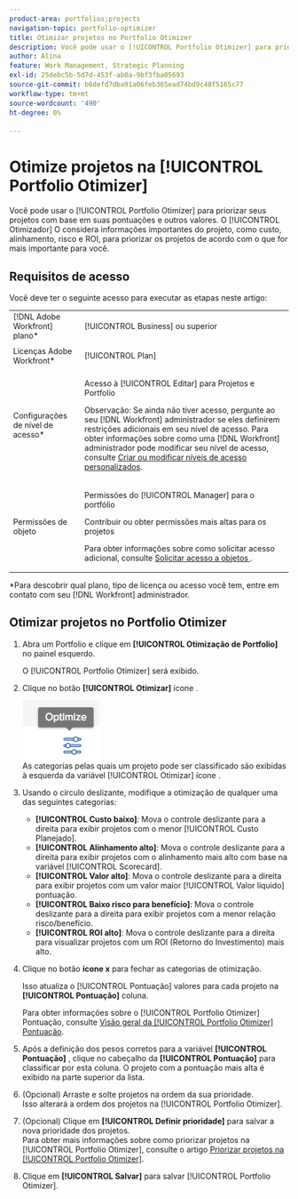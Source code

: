 ```yaml
---
product-area: portfolios;projects
navigation-topic: portfolio-optimizer
title: Otimizar projetos no Portfolio Otimizer
description: Você pode usar o [!UICONTROL Portfolio Otimizer] para priorizar seus projetos com base em suas pontuações e outros valores. O Otimizer leva em consideração informações importantes do projeto, como custo, alinhamento, risco e ROI, para priorizar os projetos de acordo com o que é mais importante para você.
author: Alina
feature: Work Management, Strategic Planning
exl-id: 25debc5b-5d7d-453f-ab0a-9bf3fba05693
source-git-commit: b6defd7dba91a06feb365ead74bd9c48f5165c77
workflow-type: tm+mt
source-wordcount: '490'
ht-degree: 0%

---
```


# Otimize projetos na [!UICONTROL Portfolio Otimizer]

Você pode usar o [!UICONTROL Portfolio Otimizer] para priorizar seus projetos com base em suas pontuações e outros valores. O [!UICONTROL Otimizador] O considera informações importantes do projeto, como custo, alinhamento, risco e ROI, para priorizar os projetos de acordo com o que for mais importante para você.

## Requisitos de acesso

Você deve ter o seguinte acesso para executar as etapas neste artigo:

<table style="table-layout:auto"> 
 <col> 
 <col> 
 <tbody> 
  <tr> 
   <td role="rowheader">[!DNL Adobe Workfront] plano*</td> 
   <td> <p>[!UICONTROL Business] ou superior</p> </td> 
  </tr> 
  <tr> 
   <td role="rowheader">Licenças Adobe Workfront*</td> 
   <td> <p>[!UICONTROL Plan] </p> </td> 
  </tr> 
  <tr> 
   <td role="rowheader">Configurações de nível de acesso*</td> 
   <td> <p>Acesso à [!UICONTROL Editar] para Projetos e Portfolio</p> <p>Observação: Se ainda não tiver acesso, pergunte ao seu [!DNL Workfront] administrador se eles definirem restrições adicionais em seu nível de acesso. Para obter informações sobre como uma [!DNL Workfront] administrador pode modificar seu nível de acesso, consulte <a href="../../../administration-and-setup/add-users/configure-and-grant-access/create-modify-access-levels.md" class="MCXref xref">Criar ou modificar níveis de acesso personalizados</a>.</p> </td> 
  </tr> 
  <tr> 
   <td role="rowheader">Permissões de objeto</td> 
   <td> <p>Permissões do [!UICONTROL Manager] para o portfólio</p> <p>Contribuir ou obter permissões mais altas para os projetos</p> <p>Para obter informações sobre como solicitar acesso adicional, consulte <a href="../../../workfront-basics/grant-and-request-access-to-objects/request-access.md" class="MCXref xref">Solicitar acesso a objetos </a>.</p> </td> 
  </tr> 
 </tbody> 
</table>

&#42;Para descobrir qual plano, tipo de licença ou acesso você tem, entre em contato com seu [!DNL Workfront] administrador.

## Otimizar projetos no Portfolio Otimizer

1. Abra um Portfolio e clique em **[!UICONTROL Otimização de Portfolio]** no painel esquerdo.

   O [!UICONTROL Portfolio Otimizer] será exibido.

1. Clique no botão **[!UICONTROL Otimizar]** ícone .

   ![](assets/optimize-icon-portfolio-optimizer.png)\
   As categorias pelas quais um projeto pode ser classificado são exibidas à esquerda da variável [!UICONTROL Otimizar] ícone .

1. Usando o círculo deslizante, modifique a otimização de qualquer uma das seguintes categorias:

   * **[!UICONTROL Custo baixo]**: Mova o controle deslizante para a direita para exibir projetos com o menor [!UICONTROL Custo Planejado].
   * **[!UICONTROL Alinhamento alto]**: Mova o controle deslizante para a direita para exibir projetos com o alinhamento mais alto com base na variável [!UICONTROL Scorecard].
   * **[!UICONTROL Valor alto]**: Mova o controle deslizante para a direita para exibir projetos com um valor maior [!UICONTROL Valor líquido] pontuação.
   * **[!UICONTROL Baixo risco para benefício]**: Mova o controle deslizante para a direita para exibir projetos com a menor relação risco/benefício.
   * **[!UICONTROL ROI alto]**: Mova o controle deslizante para a direita para visualizar projetos com um ROI (Retorno do Investimento) mais alto.

1. Clique no botão **ícone x** para fechar as categorias de otimização.

   Isso atualiza o [!UICONTROL Pontuação] valores para cada projeto na **[!UICONTROL Pontuação]** coluna.

   Para obter informações sobre o [!UICONTROL Portfolio Otimizer] Pontuação, consulte [Visão geral da [!UICONTROL Portfolio Otimizer] Pontuação](../../../manage-work/portfolios/portfolio-optimizer/portfolio-optimizer-score.md).

1. Após a definição dos pesos corretos para a variável **[!UICONTROL Pontuação]** , clique no cabeçalho da **[!UICONTROL Pontuação]** para classificar por esta coluna. O projeto com a pontuação mais alta é exibido na parte superior da lista.

1. (Opcional) Arraste e solte projetos na ordem da sua prioridade.\
   Isso alterará a ordem dos projetos na [!UICONTROL Portfolio Otimizer].
1. (Opcional) Clique em **[!UICONTROL Definir prioridade]** para salvar a nova prioridade dos projetos.\
   Para obter mais informações sobre como priorizar projetos na [!UICONTROL Portfolio Otimizer], consulte o artigo [Priorizar projetos na [!UICONTROL Portfolio Otimizer]](../../../manage-work/portfolios/portfolio-optimizer/prioritize-projects-in-portfolio-optimizer.md).

1. Clique em **[!UICONTROL Salvar]** para salvar [!UICONTROL Portfolio Otimizer].
